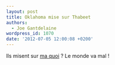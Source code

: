 ```yaml
---
layout: post
title: Oklahoma mise sur Thabeet
authors:
  - Joe Gantdelaine
wordpress_id: 1070
date: '2012-07-05 12:00:08 +0200'
---
```

Ils misent sur [ma quoi](http://www.lequipe.fr/Basket/Actualites/Oklahoma-mise-sur-thabeet/296361) ? Le monde va mal !
